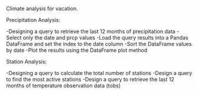 Climate analysis for vacation.

Precipitation Analysis:

  -Designing a query to retrieve the last 12 months of precipitation data
  -Select only the date and prcp values
  -Load the query results into a Pandas DataFrame and set the index to the date column
  -Sort the DataFrame values by date
  -Plot the results using the DataFrame plot method

Station Analysis:
  
  -Designing a query to calculate the total number of stations
  -Design a query to find the most active stations
  -Design a query to retrieve the last 12 months of temperature observation data (tobs)
